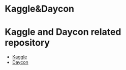 # Kaggle&Daycon
Kaggle and Daycon related repository
===
* [Kaggle]()
* [Daycon](https://dacon.io/)
